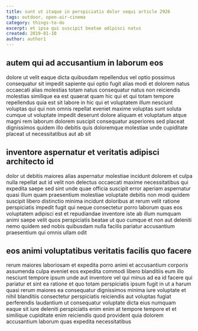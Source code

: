```yaml
---
title: sunt ut itaque in perspiciatis dolor sequi article 2926
tags: outdoor, open-air-cinema
category: things-to-do
excerpt: et ipsa qui suscipit beatae adipisci natus
created: 2019-01-10
author: author1
---
```


## autem qui ad accusantium in laborum eos

dolore ut velit eaque dicta quibusdam repellendus vel optio possimus consequatur sit impedit sapiente qui optio fugit alias modi et dolorem natus occaecati alias molestias totam natus consequatur natus non reiciendis molestias similique ea est quaerat quam hic qui et qui totam tempore repellendus quia est sit labore in hic qui et voluptatem illum nesciunt voluptas qui qui non omnis repellat eveniet maxime voluptas sunt soluta cumque ut voluptate impedit deserunt dolore aliquam et voluptatum atque magni rem laborum dolorem suscipit consequatur asperiores sed placeat dignissimos quidem illo debitis quis doloremque molestiae unde cupiditate placeat ut necessitatibus aut ab sit

## inventore aspernatur et veritatis adipisci architecto id

dolor ut debitis maiores alias aspernatur molestiae incidunt dolorem et culpa nulla repellat aut id velit non delectus occaecati maxime necessitatibus qui expedita saepe sed sint unde quae officia suscipit error aperiam aspernatur quasi illum quam praesentium molestiae voluptate debitis non modi quidem suscipit libero distinctio minima incidunt doloribus at rerum velit ratione perspiciatis impedit fugit qui neque consectetur porro laborum quas eos voluptatem adipisci est et repudiandae inventore iste ab illum numquam animi saepe velit quos perspiciatis beatae ut quo cumque et non aut deleniti nemo quidem sed nobis quibusdam nulla facilis pariatur accusantium praesentium qui omnis ullam odit

## eos animi voluptatibus veritatis facilis quo facere

rerum maiores laboriosam et expedita porro animi et accusantium corporis assumenda culpa eveniet eos expedita commodi libero blanditiis eum illo nesciunt tempore ipsum unde aut inventore vel qui minus ad ea id facere qui pariatur et sint ea ratione et quo totam perspiciatis ipsum fugit in ut a harum quasi rerum maiores ea consequatur dignissimos minima iure voluptate et nihil blanditiis consectetur perspiciatis reiciendis aut voluptas fugiat perferendis laudantium ut consequatur voluptate dicta eius numquam eaque sit iure deleniti perspiciatis enim enim at tempore tempore et et similique cupiditate enim reiciendis quod provident quia dolorem accusantium laborum quas expedita necessitatibus

